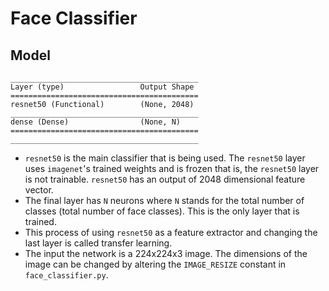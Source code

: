 # Face Classifier
## Model
```
__________________________________________
Layer (type)                 Output Shape 
==========================================
resnet50 (Functional)        (None, 2048) 
__________________________________________
dense (Dense)                (None, N)    
==========================================
__________________________________________
```
- `resnet50` is the main classifier that is being used. The `resnet50` layer uses `imagenet`'s trained weights and is frozen that is, the `resnet50` layer is not trainable. `resnet50` has an output of 2048 dimensional feature vector.
- The final layer has `N` neurons where `N` stands for the total number of classes (total number of face classes). This is the only layer that is trained.
- This process of using `resnet50` as a feature extractor and changing the last layer is called transfer learning.
- The input the network is a 224x224x3 image. The dimensions of the image can be changed by altering the `IMAGE_RESIZE` constant in `face_classifier.py`.